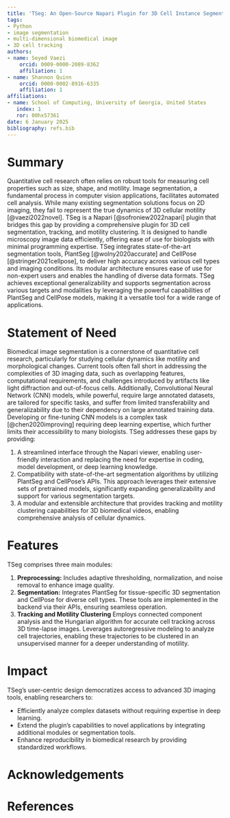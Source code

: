 ```yaml
---
title: 'TSeg: An Open-Source Napari Plugin for 3D Cell Instance Segmentation, Tracking, and Motility Clustering'
tags:
- Python
- image segmentation
- multi-dimensional biomedical image
- 3D cell tracking
authors:
- name: Seyed Vaezi
    orcid: 0009-0000-2089-8362
    affiliation: 1 
- name: Shannon Quinn
    orcid: 0000-0002-8916-6335
    affiliation: 1
affiliations:
- name: School of Computing, University of Georgia, United States
   index: 1
   ror: 00hx57361
date: 6 January 2025
bibliography: refs.bib
---
```


# Summary

Quantitative cell research often relies on robust tools for measuring cell properties such as size, shape, and motility. Image segmentation, a fundamental process in computer vision applications, facilitates automated cell analysis. While many existing segmentation solutions focus on 2D imaging, they fail to represent the true dynamics of 3D cellular motility [@vaezi2022novel]. TSeg is a Napari [@sofroniew2022napari] plugin that bridges this gap by providing a comprehensive plugin for 3D cell segmentation, tracking, and motility clustering. It is designed to handle microscopy image data efficiently, offering ease of use for biologists with minimal programming expertise. TSeg integrates state-of-the-art segmentation tools, PlantSeg [@wolny2020accurate] and CellPose [@stringer2021cellpose], to deliver high accuracy across various cell types and imaging conditions. Its modular architecture ensures ease of use for non-expert users and enables the handling of diverse data formats. TSeg achieves exceptional generalizability and supports segmentation across various targets and modalities by leveraging the powerful capabilities of PlantSeg and CellPose models, making it a versatile tool for a wide range of applications.

# Statement of Need

Biomedical image segmentation is a cornerstone of quantitative cell research, particularly for studying cellular dynamics like motility and morphological changes. Current tools often fall short in addressing the complexities of 3D imaging data, such as overlapping features, computational requirements, and challenges introduced by artifacts like light diffraction and out-of-focus cells. Additionally, Convolutional Neural Network (CNN) models, while powerful, require large annotated datasets, are tailored for specific tasks, and suffer from limited transferability and generalizability due to their dependency on large annotated training data. Developing or fine-tuning CNN models is a complex task [@chen2020improving] requiring deep learning expertise, which further limits their accessibility to many biologists. TSeg addresses these gaps by providing:

1. A streamlined interface through the Napari viewer, enabling user-friendly interaction and replacing the need for expertise in coding, model development, or deep learning knowledge.
2. Compatibility with state-of-the-art segmentation algorithms by utilizing PlantSeg and CellPose’s APIs. This approach leverages their extensive sets of pretrained models, significantly expanding generalizability and support for various segmentation targets.
3. A modular and extensible architecture that provides tracking and motility clustering capabilities for 3D biomedical videos, enabling comprehensive analysis of cellular dynamics.

# Features

TSeg comprises three main modules:

1. **Preprocessing:** Includes adaptive thresholding, normalization, and noise removal to enhance image quality.
2. **Segmentation:** Integrates PlantSeg for tissue-specific 3D segmentation and CellPose for diverse cell types. These tools are implemented in the backend via their APIs, ensuring seamless operation.
3. **Tracking and Motility Clustering** Employs connected component analysis and the Hungarian algorithm for accurate cell tracking across 3D time-lapse images.
Leverages autoregressive modeling to analyze cell trajectories, enabling these trajectories to be clustered in an unsupervised manner for a deeper understanding of motility.

# Impact

TSeg’s user-centric design democratizes access to advanced 3D imaging tools, enabling researchers to:

- Efficiently analyze complex datasets without requiring expertise in deep learning.
- Extend the plugin’s capabilities to novel applications by integrating additional modules or segmentation tools.
- Enhance reproducibility in biomedical research by providing standardized workflows.

# Acknowledgements

# References
